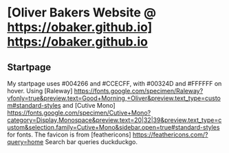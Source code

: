 # [Oliver Bakers Website @ https://obaker.github.io] https://obaker.github.io
## Startpage
My startpage uses #004266 and #CCECFF, with #00324D and #FFFFFF on hover.
Using [Raleway] https://fonts.google.com/specimen/Raleway?vfonly=true&preview.text=Good+Morning,+Oliver&preview.text_type=custom#standard-styles and [Cutive Mono] https://fonts.google.com/specimen/Cutive+Mono?category=Display,Monospace&preview.text=20|32|39&preview.text_type=custom&selection.family=Cutive+Mono&sidebar.open=true#standard-styles
for fonts.
The favicon is from [feathericons] https://feathericons.com/?query=home
Search bar queries duckduckgo.